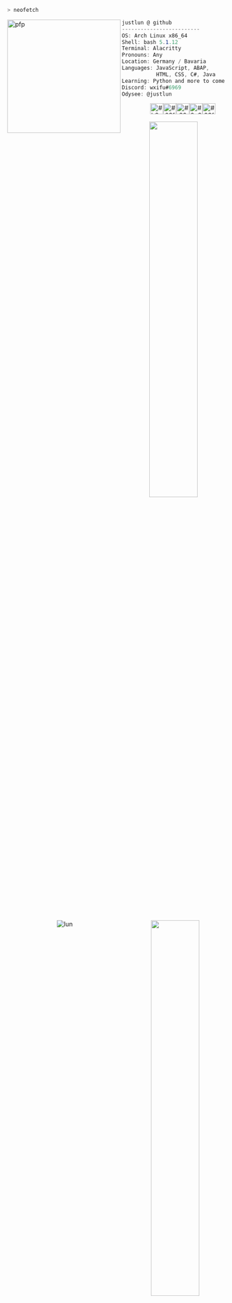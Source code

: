 ```zsh
> neofetch
```

<a href="https://gitlab.xlun.moe/justlun">
    <img align="left" src="https://spee.ch/c/f12795b89c243797.jpg?quality=85&height=200&width=0" alt="pfp" width="260" height="260">
</a>

```csharp
justlun @ github
-------------------------
OS: Arch Linux x86_64
Shell: bash 5.1.12
Terminal: Alacritty
Pronouns: Any
Location: Germany / Bavaria
Languages: JavaScript, ABAP, 
           HTML, CSS, C#, Java 
Learning: Python and more to come
Discord: wxifu#6969
Odysee: @justlun
```

<p align="center">
  &nbsp; &nbsp; &nbsp; &nbsp; &nbsp;
  <img
    alt="#b8edf1"
    src="https://via.placeholder.com/15//F6E7E4?text=+"
    width="30"
    height="25"
  /><img
    alt="#02fafc"
    src="https://via.placeholder.com/15/6C5FA5/000000?text=+"
    width="30"
    height="25"
  /><img
    alt="#2090a0"
    src="https://via.placeholder.com/15/483537/000000?text=+"
    width="30"
    height="25"
  /><img
    alt="#0c6281"
    src="https://via.placeholder.com/15/D5A591/000000?text=+"
    width="30"
    height="25"
  /><img
    alt="#03f99f"
    src="https://via.placeholder.com/15/B6855D/000000?text=+"
    width="30"
    height="25"
  />
</p>

<p align="center">
  <a href="https://github.com/DenverCoder1/github-readme-streak-stats" target="_blank">
     <img
      src="https://github-readme-streak-stats.herokuapp.com?user=justlun&theme=dark&hide_border=true&background=00000000&count_private=true&ring=6C5FA5&fire=6C5FA5&currStreakLabel=6C5FA5"
      align="left"
      width="47%"
          />
    </a>
    <a href="https://github.com/anuraghazra/github-readme-stats" target="_blank">
    <img 
      src="https://github-readme-stats.vercel.app/api?username=justlun&hide_title=true&hide_border=true&bg_color=00000000&text_color=FFFFFF&title_color=6C5FA5"
      align="right"
      width="47%"
    />
  </a>
</p>

<p align="center">

<img src="https://count.getloli.com/get/@lunlun?theme=gelbooru" alt="lun" />
    
</p>
